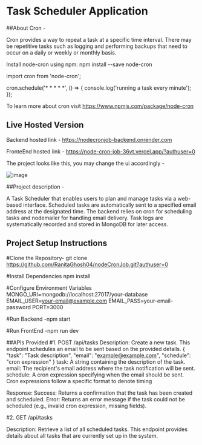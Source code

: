 # Task Scheduler Application

##About Cron -

Cron provides a way to repeat a task at a specific time interval. There may be repetitive tasks such as logging and performing backups that need to occur on a daily or weekly or monthly basis.

Install node-cron using npm: npm install --save node-cron

import cron from 'node-cron';

cron.schedule('* * * * *', () => {
  console.log('running a task every minute');
});

To learn more about cron visit https://www.npmjs.com/package/node-cron

## Live Hosted Version

Backend hosted link - https://nodecronjob-backend.onrender.com

FronteEnd hosted link - https://node-cron-job-36vt.vercel.app/?authuser=0

The project looks like this, you may change the ui accordingly -

![image](https://github.com/user-attachments/assets/ee3ee5ab-9a5d-41c3-8591-dcc48970b7b5)


##Project description -

A Task Scheduler that enables users to plan and manage tasks via a web-based interface. Scheduled tasks are automatically sent to a specified email address at the designated time. The backend relies on cron for scheduling tasks and nodemailer for handling email delivery. Task logs are systematically recorded and stored in MongoDB for later access.

## Project Setup Instructions

#Clone the Repository-
git clone https://github.com/RanitaGhosh04/nodeCronJob.git?authuser=0

#Install Dependencies
npm install

#Configure Environment Variables
MONGO_URI=mongodb://localhost:27017/your-database
EMAIL_USER=your-email@example.com
EMAIL_PASS=your-email-password
PORT=3000

#Run Backend
-npm start

#Run FrontEnd
-npm run dev

##APIs Provided
#1. POST /api/tasks
Description: Create a new task. This endpoint schedules an email to be sent based on the provided details.
{
  "task": "Task description",
  "email": "example@example.com",
  "schedule": "cron expression"
}
task: A string containing the description of the task.
email: The recipient's email address where the task notification will be sent.
schedule: A cron expression specifying when the email should be sent. Cron expressions follow a specific format to denote timing

Response:
Success: Returns a confirmation that the task has been created and scheduled.
Error: Returns an error message if the task could not be scheduled (e.g., invalid cron expression, missing fields).

#2. GET /api/tasks

Description: Retrieve a list of all scheduled tasks. This endpoint provides details about all tasks that are currently set up in the system.
